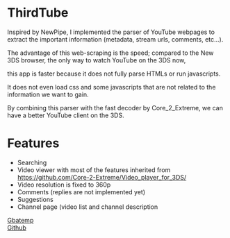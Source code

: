 # ThirdTube 

Inspired by NewPipe, I implemented the parser of YouTube webpages to extract the important information (metadata, stream urls, comments, etc...).

The advantage of this web-scraping is the speed; compared to the New 3DS browser, the only way to watch YouTube on the 3DS now,

this app is faster because it does not fully parse HTMLs or run javascripts.

 It does not even load css and some javascripts that are not related to the information we want to gain.

By combining this parser with the fast decoder by Core_2_Extreme, we can have a better YouTube client on the 3DS.

# Features

 - Searching
 - Video viewer with most of the features inherited from https://github.com/Core-2-Extreme/Video_player_for_3DS/
 - Video resolution is fixed to 360p
 - Comments (replies are not implemented yet)
 - Suggestions
 - Channel page (video list and channel description
 
[Gbatemp](https://gbatemp.net/threads/release-thirdtube-a-homebrew-youtube-client-for-the-new-3ds.591696/)  
[Github](https://github.com/windows-server-2003/ThirdTube)